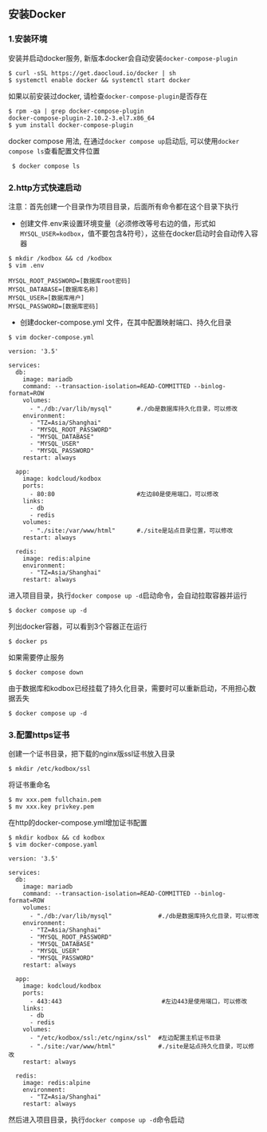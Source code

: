## 安装Docker

### 1.安装环境

安装并启动docker服务, 新版本docker会自动安装`docker-compose-plugin`

```
$ curl -sSL https://get.daocloud.io/docker | sh
$ systemctl enable docker && systemctl start docker
```

如果以前安装过docker, 请检查`docker-compose-plugin`是否存在

```
$ rpm -qa | grep docker-compose-plugin
docker-compose-plugin-2.10.2-3.el7.x86_64
$ yum install docker-compose-plugin
```

docker compose 用法, 在通过`docker compose up`启动后, 可以使用`docker compose ls`查看配置文件位置

```
 $ docker compose ls
```

### 2.http方式快速启动

注意：首先创建一个目录作为项目目录，后面所有命令都在这个目录下执行

- 创建文件.env来设置环境变量（必须修改等号右边的值，形式如 `MYSQL_USER=kodbox`，值不要包含&符号），这些在docker启动时会自动传入容器

```
$ mkdir /kodbox && cd /kodbox
$ vim .env
```

```
MYSQL_ROOT_PASSWORD=[数据库root密码]
MYSQL_DATABASE=[数据库名称]
MYSQL_USER=[数据库用户]
MYSQL_PASSWORD=[数据库密码]
```

- 创建docker-compose.yml 文件，在其中配置映射端口、持久化目录

```
$ vim docker-compose.yml
```

```
version: '3.5'

services:
  db:
    image: mariadb
    command: --transaction-isolation=READ-COMMITTED --binlog-format=ROW
    volumes:
      - "./db:/var/lib/mysql"       #./db是数据库持久化目录，可以修改
    environment:
      - "TZ=Asia/Shanghai"
      - "MYSQL_ROOT_PASSWORD"
      - "MYSQL_DATABASE"
      - "MYSQL_USER"
      - "MYSQL_PASSWORD"
    restart: always
      
  app:
    image: kodcloud/kodbox
    ports:
      - 80:80                       #左边80是使用端口，可以修改
    links:
      - db
      - redis
    volumes:
      - "./site:/var/www/html"      #./site是站点目录位置，可以修改
    restart: always

  redis:
    image: redis:alpine
    environment:
      - "TZ=Asia/Shanghai"
    restart: always
```

进入项目目录，执行`docker compose up -d`启动命令，会自动拉取容器并运行

```
$ docker compose up -d
```

列出docker容器，可以看到3个容器正在运行

```
$ docker ps 
```

如果需要停止服务

```
$ docker compose down
```

由于数据库和kodbox已经挂载了持久化目录，需要时可以重新启动，不用担心数据丢失

```
$ docker compose up -d
```

### 3.配置https证书

创建一个证书目录，把下载的nginx版ssl证书放入目录

```
$ mkdir /etc/kodbox/ssl
```

将证书重命名

```
$ mv xxx.pem fullchain.pem
$ mv xxx.key privkey.pem
```

在http的docker-compose.yml增加证书配置

```
$ mkdir kodbox && cd kodbox
$ vim docker-compose.yaml
```

```
version: '3.5'

services:
  db:
    image: mariadb
    command: --transaction-isolation=READ-COMMITTED --binlog-format=ROW
    volumes:
      - "./db:/var/lib/mysql"             #./db是数据库持久化目录，可以修改
    environment:
      - "TZ=Asia/Shanghai"
      - "MYSQL_ROOT_PASSWORD"
      - "MYSQL_DATABASE"
      - "MYSQL_USER"
      - "MYSQL_PASSWORD"
    restart: always
    
  app:
    image: kodcloud/kodbox
    ports:
      - 443:443                            #左边443是使用端口，可以修改
    links:
      - db
      - redis
    volumes:
      - "/etc/kodbox/ssl:/etc/nginx/ssl"  #左边配置主机证书目录
      - "./site:/var/www/html"            #./site是站点持久化目录，可以修改
    restart: always

  redis:
    image: redis:alpine
    environment:
      - "TZ=Asia/Shanghai"
    restart: always
```

然后进入项目目录，执行`docker compose up -d`命令启动
